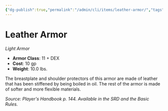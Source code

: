 ```yaml
---
{"dg-publish":true,"permalink":"/admin/cli/items/leather-armor/","tags":["compendium/src/5e/phb","item/armor/light"],"updated":"2025-01-11T15:32:17.934+00:00"}
---
```


# Leather Armor
*Light Armor*  

- **Armor Class**: 11 + DEX
- **Cost**: 10 gp
- **Weight**: 10.0 lbs.

The breastplate and shoulder protectors of this armor are made of leather that has been stiffened by being boiled in oil. The rest of the armor is made of softer and more flexible materials.

*Source: Player's Handbook p. 144. Available in the SRD and the Basic Rules.*